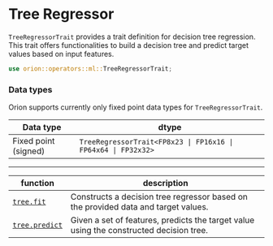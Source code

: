 # Tree Regressor

`TreeRegressorTrait` provides a trait definition for decision tree regression.
This trait offers functionalities to build a decision tree and predict target values based on input features.

```rust
use orion::operators::ml::TreeRegressorTrait;
```

### Data types

Orion supports currently only fixed point data types for `TreeRegressorTrait`.

| Data type            | dtype                                                         |
| -------------------- | ------------------------------------------------------------- |
| Fixed point (signed) | `TreeRegressorTrait<FP8x23 \| FP16x16 \| FP64x64 \| FP32x32>` |

***

| function | description |
| --- | --- |
| [`tree.fit`](tree.fit\_tree.md) | Constructs a decision tree regressor based on the provided data and target values. |
| [`tree.predict`](tree.predict.md) | Given a set of features, predicts the target value using the constructed decision tree. |

